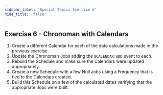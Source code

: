 ```yaml
---
sidebar_label: 'Special Topics Exercise 6'
hide_title: 'false'
---
```


## Exercise 6 - Chronoman with Calendars

1.	Create a different Calendar for each of the date calculations made in the previous exercise.
2.	Update the Chronoman Jobs adding the ```$CALENDAR:ADD``` event to each.
3.	Rebuild the Schedule and make sure the Calendars were updated appropriately.
4.	Create a new Schedule with a few Null Jobs using a Frequency that is tied to the Calendars created.
5.	Build this Schedule on a few of the calculated dates verifying that the appropriate Jobs were built.